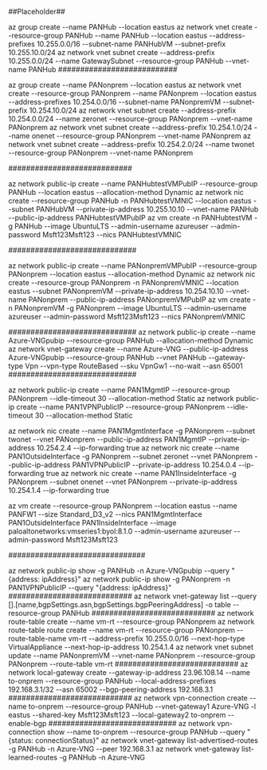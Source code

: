 ##Placeholder##

az group create --name PANHub --location eastus
az network vnet create --resource-group PANHub --name PANHub --location eastus --address-prefixes 10.255.0.0/16 --subnet-name PANHubVM --subnet-prefix 10.255.10.0/24
az network vnet subnet create --address-prefix 10.255.0.0/24 --name GatewaySubnet --resource-group PANHub --vnet-name PANHub
###########################

az group create --name PANonprem --location eastus
az network vnet create --resource-group PANonprem --name PANonprem --location eastus --address-prefixes 10.254.0.0/16 --subnet-name PANonpremVM --subnet-prefix 10.254.10.0/24
az network vnet subnet create --address-prefix 10.254.0.0/24 --name zeronet --resource-group PANonprem --vnet-name PANonprem
az network vnet subnet create --address-prefix 10.254.1.0/24 --name onenet --resource-group PANonprem --vnet-name PANonprem
az network vnet subnet create --address-prefix 10.254.2.0/24 --name twonet --resource-group PANonprem --vnet-name PANonprem

############################

az network public-ip create --name PANHubtestVMPubIP --resource-group PANHub --location eastus --allocation-method Dynamic
az network nic create --resource-group PANHub -n PANHubtestVMNIC --location eastus --subnet PANHubVM --private-ip-address 10.255.10.10 --vnet-name PANHub --public-ip-address PANHubtestVMPubIP
az vm create -n PANHubtestVM -g PANHub --image UbuntuLTS --admin-username azureuser --admin-password Msft123Msft123 --nics PANHubtestVMNIC

#############################

az network public-ip create --name PANonpremVMPubIP --resource-group PANonprem --location eastus --allocation-method Dynamic
az network nic create --resource-group PANonprem -n PANonpremVMNIC --location eastus --subnet PANonpremVM --private-ip-address 10.254.10.10 --vnet-name PANonprem --public-ip-address PANonpremVMPubIP
az vm create -n PANonpremVM -g PANonprem --image UbuntuLTS --admin-username azureuser --admin-password Msft123Msft123 --nics PANonpremVMNIC

#############################
az network public-ip create --name Azure-VNGpubip --resource-group PANHub --allocation-method Dynamic
az network vnet-gateway create --name Azure-VNG --public-ip-address Azure-VNGpubip --resource-group PANHub --vnet PANHub --gateway-type Vpn --vpn-type RouteBased --sku VpnGw1 --no-wait --asn 65001
#############################

az network public-ip create --name PAN1MgmtIP --resource-group PANonprem --idle-timeout 30 --allocation-method Static
az network public-ip create --name PAN1VPNPublicIP --resource-group PANonprem --idle-timeout 30 --allocation-method Static

az network nic create --name PAN1MgmtInterface -g PANonprem --subnet twonet --vnet PANonprem --public-ip-address PAN1MgmtIP --private-ip-address 10.254.2.4 --ip-forwarding true
az network nic create --name PAN1OutsideInterface -g PANonprem --subnet zeronet --vnet PANonprem --public-ip-address PAN1VPNPublicIP --private-ip-address 10.254.0.4 --ip-forwarding true
az network nic create --name PAN1InsideInterface -g PANonprem --subnet onenet --vnet PANonprem --private-ip-address 10.254.1.4 --ip-forwarding true

az vm create --resource-group PANonprem --location eastus --name PANFW1 --size Standard_D3_v2 --nics PAN1MgmtInterface PAN1OutsideInterface PAN1InsideInterface  --image paloaltonetworks:vmseries1:byol:8.1.0 --admin-username azureuser --admin-password Msft123Msft123

###############################

az network public-ip show -g PANHub -n Azure-VNGpubip --query "{address: ipAddress}"
az network public-ip show -g PANonprem -n PAN1VPNPublicIP --query "{address: ipAddress}"
############################
az network vnet-gateway list --query [].[name,bgpSettings.asn,bgpSettings.bgpPeeringAddress] -o table --resource-group PANHub
############################
az network route-table create --name vm-rt --resource-group PANonprem
az network route-table route create --name vm-rt --resource-group PANonprem --route-table-name vm-rt --address-prefix 10.255.0.0/16 --next-hop-type VirtualAppliance --next-hop-ip-address 10.254.1.4
az network vnet subnet update --name PANonpremVM --vnet-name PANonprem --resource-group PANonprem --route-table vm-rt
############################
az network local-gateway create --gateway-ip-address 23.96.108.14 --name to-onprem --resource-group PANHub --local-address-prefixes 192.168.3.1/32 --asn 65002 --bgp-peering-address 192.168.3.1
############################
az network vpn-connection create --name to-onprem --resource-group PANHub --vnet-gateway1 Azure-VNG -l eastus --shared-key Msft123Msft123 --local-gateway2 to-onprem --enable-bgp
#############################
az network vpn-connection show --name to-onprem --resource-group PANHub --query "{status: connectionStatus}"
az network vnet-gateway list-advertised-routes -g PANHub -n Azure-VNG --peer 192.168.3.1
az network vnet-gateway list-learned-routes -g PANHub -n Azure-VNG
